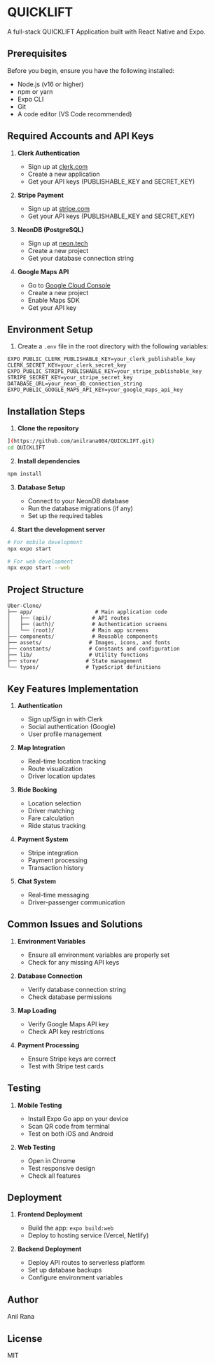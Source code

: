 # QUICKLIFT

A full-stack QUICKLIFT Application built with React Native and Expo.

## Prerequisites

Before you begin, ensure you have the following installed:
- Node.js (v16 or higher)
- npm or yarn
- Expo CLI
- Git
- A code editor (VS Code recommended)

## Required Accounts and API Keys

1. **Clerk Authentication**
   - Sign up at [clerk.com](https://clerk.com)
   - Create a new application
   - Get your API keys (PUBLISHABLE_KEY and SECRET_KEY)

2. **Stripe Payment**
   - Sign up at [stripe.com](https://stripe.com)
   - Get your API keys (PUBLISHABLE_KEY and SECRET_KEY)

3. **NeonDB (PostgreSQL)**
   - Sign up at [neon.tech](https://neon.tech)
   - Create a new project
   - Get your database connection string

4. **Google Maps API**
   - Go to [Google Cloud Console](https://console.cloud.google.com)
   - Create a new project
   - Enable Maps SDK
   - Get your API key

## Environment Setup

1. Create a `.env` file in the root directory with the following variables:
```env
EXPO_PUBLIC_CLERK_PUBLISHABLE_KEY=your_clerk_publishable_key
CLERK_SECRET_KEY=your_clerk_secret_key
EXPO_PUBLIC_STRIPE_PUBLISHABLE_KEY=your_stripe_publishable_key
STRIPE_SECRET_KEY=your_stripe_secret_key
DATABASE_URL=your_neon_db_connection_string
EXPO_PUBLIC_GOOGLE_MAPS_API_KEY=your_google_maps_api_key
```

## Installation Steps

1. **Clone the repository**
```bash
](https://github.com/anilrana004/QUICKLIFT.git)
cd QUICKLIFT
```

2. **Install dependencies**
```bash
npm install
```

3. **Database Setup**
   - Connect to your NeonDB database
   - Run the database migrations (if any)
   - Set up the required tables

4. **Start the development server**
```bash
# For mobile development
npx expo start

# For web development
npx expo start --web
```

## Project Structure

```
Uber-Clone/
├── app/                    # Main application code
│   ├── (api)/             # API routes
│   ├── (auth)/            # Authentication screens
│   └── (root)/            # Main app screens
├── components/            # Reusable components
├── assets/               # Images, icons, and fonts
├── constants/            # Constants and configuration
├── lib/                  # Utility functions
├── store/               # State management
└── types/               # TypeScript definitions
```

## Key Features Implementation

1. **Authentication**
   - Sign up/Sign in with Clerk
   - Social authentication (Google)
   - User profile management

2. **Map Integration**
   - Real-time location tracking
   - Route visualization
   - Driver location updates

3. **Ride Booking**
   - Location selection
   - Driver matching
   - Fare calculation
   - Ride status tracking

4. **Payment System**
   - Stripe integration
   - Payment processing
   - Transaction history

5. **Chat System**
   - Real-time messaging
   - Driver-passenger communication

## Common Issues and Solutions

1. **Environment Variables**
   - Ensure all environment variables are properly set
   - Check for any missing API keys

2. **Database Connection**
   - Verify database connection string
   - Check database permissions

3. **Map Loading**
   - Verify Google Maps API key
   - Check API key restrictions

4. **Payment Processing**
   - Ensure Stripe keys are correct
   - Test with Stripe test cards

## Testing

1. **Mobile Testing**
   - Install Expo Go app on your device
   - Scan QR code from terminal
   - Test on both iOS and Android

2. **Web Testing**
   - Open in Chrome
   - Test responsive design
   - Check all features

## Deployment

1. **Frontend Deployment**
   - Build the app: `expo build:web`
   - Deploy to hosting service (Vercel, Netlify)

2. **Backend Deployment**
   - Deploy API routes to serverless platform
   - Set up database backups
   - Configure environment variables

## Author

Anil Rana

## License

MIT 

